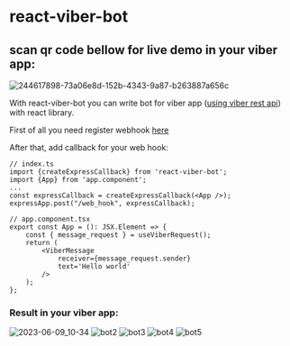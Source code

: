 # react-viber-bot
## scan qr code bellow for live demo in your viber app:


![244617898-73a06e8d-152b-4343-9a87-b263887a656c](https://github.com/mgerasika/react-viber-bot/assets/10614750/0657e3cb-30ad-40c3-aa88-0b285e260482)


With react-viber-bot you can write bot for viber app ([using viber rest api](https://developers.viber.com/docs/api/rest-bot-api/#get-started)) with react library.


First of all you need register webhook [here](https://developers.viber.com/docs/api/rest-bot-api/#setting-a-webhook)

After that, add callback for your web hook:
```
// index.ts
import {createExpressCallback} from 'react-viber-bot';
import {App} from 'app.component';
...
const expressCallback = createExpressCallback(<App />);
expressApp.post("/web_hook", expressCallback);
```


```
// app.component.tsx
export const App = (): JSX.Element => {
	const { message_request } = useViberRequest();
	return (
		<ViberMessage
			receiver={message_request.sender}
			text='Hello world'
		/>
	);
};
```
### Result in your viber app:
![2023-06-09_10-34](https://github.com/mgerasika/react-viber-bot/assets/10614750/701eb99e-95c6-44c6-a775-5661f17a16fb)
![bot2](https://github.com/mgerasika/react-viber-bot/assets/10614750/50e888af-8c37-4461-a3d8-40fa4be08751)
![bot3](https://github.com/mgerasika/react-viber-bot/assets/10614750/01104f89-f94c-4094-884a-a26979a11b97)
![bot4](https://github.com/mgerasika/react-viber-bot/assets/10614750/024a50c2-bc7d-4f59-8477-16a7f6f3b076)
![bot5](https://github.com/mgerasika/react-viber-bot/assets/10614750/f5c98f8c-3f97-4f1e-9cf5-f69d441f3e0d)
